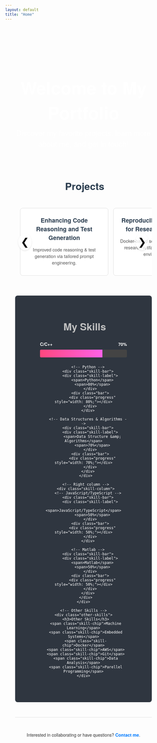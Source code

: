 ```yaml
---
layout: default
title: "Home"
---
```


<!-- Inline CSS for styling -->
<style>
  /* Container styling */
  .home-container {
    max-width: 900px;
    margin: 0 auto;
    padding: 2rem;
    font-family: 'Helvetica Neue', Helvetica, Arial, sans-serif;
    color: #333;
  }

  /* Hero section styling */
  .home-hero {
    text-align: center;
    padding: 3rem 0;
    background: url('/assets/bg.jpg') no-repeat center center/cover;
    color: #fff;
    border-radius: 8px;
  }
  .home-hero h1 {
    font-size: 3.5rem;
    margin-bottom: 0.5rem;
  }
  .home-hero p {
    font-size: 1.5rem;
    margin: 0;
  }

  /* Section title styling */
  .section-title {
    text-align: center;
    font-size: 2rem;
    margin-top: 3rem;
    margin-bottom: 1rem;
    color: #2c3e50;
  }
  .section-title i {
    margin-right: 0.5rem;
  }

  /* Carousel styling */
  .carousel-container {
    position: relative;
    max-width: 900px;
    margin: 2rem auto;
    overflow: hidden;
  }
  .carousel {
    display: flex;
    overflow-x: auto;
    scroll-behavior: smooth;
    padding: 1rem;
    gap: 1rem;
  }
  .carousel-item {
    width: 250px;  /* Fixed width for each card */
    background: #fff;
    border: 1px solid #ddd;
    border-radius: 8px;
    padding: 1rem;
    text-align: center;
    flex-shrink: 0;
    transition: transform 0.2s ease, background-color 0.2s ease;
    text-decoration: none;
    color: inherit;
  }
  .carousel-item:hover {
    transform: translateY(-5px);
    background-color: #f9f9f9;
  }
  .carousel-item i {
    font-size: 2rem;
    margin-bottom: 0.5rem;
    color: #2c3e50;
  }
  .carousel-item h3 {
    font-size: 1.2rem;
    margin: 0.5rem 0;
    color: #2c3e50;
  }
  .carousel-item p {
    font-size: 0.9rem;
    color: #555;
    word-wrap: break-word;
  }
  .carousel-btn {
    position: absolute;
    top: 50%;
    transform: translateY(-50%);
    background: rgba(255,255,255,0.8);
    border: none;
    font-size: 2rem;
    cursor: pointer;
    padding: 0.5rem;
    border-radius: 50%;
    box-shadow: 0 2px 4px rgba(0,0,0,0.1);
    z-index: 2;
  }
  .carousel-btn.left {
    left: 10px;
  }
  .carousel-btn.right {
    right: 10px;
  }

  /* Skills section styling */
  .skills-section {
    background-color: #2F3640; /* Dark background */
    padding: 2rem;
    border-radius: 8px;
    color: #fff;
    margin-top: 3rem;
    text-align: center;
  }
  .skills-section h2 {
    font-size: 2rem;
    margin-bottom: 1.5rem;
    color: #c0c0c0;
  }
  .skills-section h2 i {
    margin-right: 0.5rem;
  }
  .skills-container {
    display: flex;
    justify-content: space-around;
    align-items: flex-start;
    flex-wrap: wrap;
    margin-top: 1rem;
  }
  .skill-column {
    width: 45%;
    margin-bottom: 2rem;
    min-width: 280px; /* ensure some minimum width for smaller screens */
  }
  .skill-bar {
    margin-bottom: 1.5rem;
  }
  .skill-label {
    display: flex;
    justify-content: space-between;
    margin-bottom: 0.5rem;
    font-weight: bold;
  }
  .bar {
    background-color: #444;
    border-radius: 4px;
    overflow: hidden;
    position: relative;
    height: 25px;
  }
  .progress {
    background: linear-gradient(to right, #ff477e, #ff61e7);
    height: 100%;
    text-align: right;
    padding-right: 5px;
    line-height: 25px;
    color: #fff;
    white-space: nowrap;
  }

  /* Other skills chips */
  .other-skills {
    margin-top: 2rem;
  }
  .other-skills h3 {
    font-size: 1.5rem;
    margin-bottom: 1rem;
  }
  .skill-chip {
    display: inline-block;
    background-color: #444;
    color: #fff;
    padding: 0.5rem 1rem;
    border-radius: 999px;
    margin: 0.25rem;
    font-size: 0.9rem;
  }

  /* Contact section styling */
  .contact-section {
    text-align: center;
    margin-top: 3rem;
    padding-top: 2rem;
    border-top: 1px solid #ddd;
  }
  .contact-section a {
    color: #007BFF;
    text-decoration: none;
    font-weight: bold;
  }
  .contact-section a:hover {
    text-decoration: underline;
  }
</style>

<!-- HTML Content -->
<div class="home-container">
  <div class="home-hero">
    <h1>Welcome to My Portfolio</h1>
    <p>Discover my favorite projects, learn more about me, and get in touch!</p>
  </div>

  <!-- Projects Section Title -->
<h2 class="section-title"><i class="fas fa-toolbox"></i> Projects</h2>

  <!-- Carousel Section -->
  <div class="carousel-container">
    <button class="carousel-btn left" id="prevBtn">&#10094;</button>
    <div class="carousel" id="projectsCarousel">
      <a href="/projects/deepseekcoder.html" class="carousel-item">
        <i class="fas fa-code"></i>
        <h3>Enhancing Code Reasoning and Test Generation</h3>
        <p>Improved code reasoning &amp; test generation via tailored prompt engineering.</p>
      </a>
      <a href="/projects/reproducibility.html" class="carousel-item">
        <i class="fas fa-vial"></i>
        <h3>Reproducibility Research for Research Software</h3>
        <p>Docker-based solutions for replicating research artifacts &amp; standardizing environments.</p>
      </a>
      <a href="/projects/steamgenie.html" class="carousel-item">
        <i class="fas fa-gamepad"></i>
        <h3>SteamGenie</h3>
        <p>A React/Express app providing personalized Steam game recommendations.</p>
      </a>
      <a href="/projects/robotic-task-execution.html" class="carousel-item">
        <i class="fas fa-robot"></i>
        <h3>Autonomous Multi-Step Robotic Task Execution</h3>
        <p>A control system for a CRS robot arm, enabling precise navigation &amp; obstacle avoidance.</p>
      </a>
      <a href="/projects/habit-forming-keystation.html" class="carousel-item">
        <i class="fas fa-keyboard"></i>
        <h3>Habit-Forming KeyStation</h3>
        <p>A device leveraging sensor fusion &amp; RF tracking to help users consistently find their keys.</p>
      </a>
      <a href="/projects/fpga-flappy-bird.html" class="carousel-item">
        <i class="fas fa-bolt"></i>
        <h3>Dynamic "Flappy Bird" on FPGA</h3>
        <p>Hardware-level logic for real-time rendering &amp; interaction, implementing Flappy Bird on an FPGA.</p>
      </a>
      <a href="/projects/ros-robotics-programming.html" class="carousel-item">
        <i class="fas fa-cogs"></i>
        <h3>ROS Robotics Programming</h3>
        <p>Robotic manipulation &amp; navigation in a 6-DOF environment using ROS.</p>
      </a>
      <a href="/projects/reaction-wheel-pendulum.html" class="carousel-item">
        <i class="fas fa-balance-scale"></i>
        <h3>Reaction Wheel Pendulum</h3>
        <p>Stabilize a pendulum at its inverted position using reaction wheel dynamics &amp; feedback loops.</p>
      </a>
      <a href="/projects/video-game-sales-analysis.html" class="carousel-item">
        <i class="fas fa-chart-line"></i>
        <h3>Regional Video Games Sales Analysis</h3>
        <p>Statistical modeling to uncover trends in global video game sales across regions.</p>
      </a>
    </div>
    <button class="carousel-btn right" id="nextBtn">&#10095;</button>
  </div>

  <!-- Skills Section -->
  <section class="skills-section">
    <h2><i class="fas fa-wrench"></i> My Skills</h2>
    <div class="skills-container">
      <!-- Left column -->
      <div class="skill-column">
        <!-- C/C++ -->
        <div class="skill-bar">
          <div class="skill-label">
            <span>C/C++</span>
            <span>70%</span>
          </div>
          <div class="bar">
            <div class="progress" style="width: 70%;"></div>
          </div>
        </div>

        <!-- Python -->
        <div class="skill-bar">
          <div class="skill-label">
            <span>Python</span>
            <span>80%</span>
          </div>
          <div class="bar">
            <div class="progress" style="width: 80%;"></div>
          </div>
        </div>

        <!-- Data Structures & Algorithms -->
        <div class="skill-bar">
          <div class="skill-label">
            <span>Data Structure &amp; Algorithms</span>
            <span>70%</span>
          </div>
          <div class="bar">
            <div class="progress" style="width: 70%;"></div>
          </div>
        </div>
      </div>

      <!-- Right column -->
      <div class="skill-column">
        <!-- JavaScript/TypeScript -->
        <div class="skill-bar">
          <div class="skill-label">
            <span>JavaScript/TypeScript</span>
            <span>50%</span>
          </div>
          <div class="bar">
            <div class="progress" style="width: 50%;"></div>
          </div>
        </div>

        <!-- Matlab -->
        <div class="skill-bar">
          <div class="skill-label">
            <span>Matlab</span>
            <span>50%</span>
          </div>
          <div class="bar">
            <div class="progress" style="width: 50%;"></div>
          </div>
        </div>
      </div>
    </div>

    <!-- Other Skills -->
    <div class="other-skills">
      <h3>Other Skills</h3>
      <span class="skill-chip">Machine Learning</span>
      <span class="skill-chip">Embedded Systems</span>
      <span class="skill-chip">Docker</span>
      <span class="skill-chip">AWS</span>
      <span class="skill-chip">Git</span>
      <span class="skill-chip">Data Analysis</span>
      <span class="skill-chip">Parellel Programming</span>
    </div>
  </section>

  <!-- Contact Section -->
  <div class="contact-section">
    <p>Interested in collaborating or have questions? <a href="/about/">Contact me</a>.</p>
  </div>
</div>

<!-- Include Font Awesome CDN for icons -->
<script src="https://cdnjs.cloudflare.com/ajax/libs/font-awesome/6.0.0-beta3/js/all.min.js"></script>

<!-- JavaScript for carousel functionality -->
<script>
  const carousel = document.getElementById('projectsCarousel');
  const prevBtn = document.getElementById('prevBtn');
  const nextBtn = document.getElementById('nextBtn');
  
  // Adjust the scroll amount as needed (equal to one card width plus gap)
  const scrollAmount = 260;
  
  prevBtn.addEventListener('click', () => {
    // If at the very left, wrap around to the rightmost position
    if (carousel.scrollLeft === 0) {
      carousel.scrollTo({
        left: carousel.scrollWidth - carousel.clientWidth,
        behavior: 'smooth'
      });
    } else {
      carousel.scrollBy({
        left: -scrollAmount,
        behavior: 'smooth'
      });
    }
  });
  
  nextBtn.addEventListener('click', () => {
    // If at the very right, wrap around to the leftmost position
    if (carousel.scrollLeft + carousel.clientWidth >= carousel.scrollWidth) {
      carousel.scrollTo({
        left: 0,
        behavior: 'smooth'
      });
    } else {
      carousel.scrollBy({
        left: scrollAmount,
        behavior: 'smooth'
      });
    }
  });
</script>
